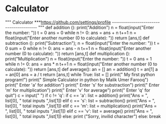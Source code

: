 # Calculator
""" Calculator ***https://github.com/settings/profile ---------------------------------------- """ def addition ():     print("Addition")     n = float(input("Enter the number: "))     t = 0       ans = 0     while n != 0:         ans = ans + n         t+=1         n = float(input("Enter another number (0 to calculate): "))     return [ans,t] def subtraction ():     print("Subtraction");     n = float(input("Enter the number: "))     t = 0       sum = 0     while n != 0:         ans = ans - n         t+=1         n = float(input("Enter another number (0 to calculate): "))     return [ans,t] def multiplication ():     print("Multiplication")     n = float(input("Enter the number: "))     t = 0       ans = 1     while n != 0:         ans = ans * n         t+=1         n = float(input("Enter another number (0 to calculate): "))     return [ans,t] def average():     an = []     an = addition()     t = an[1]     a = an[0]     ans = a / t     return [ans,t]   while True:     list = []     print(" My first python program!")     print(" Simple Calculator in python by Malik Umer Farooq")     print(" Enter 'a' for addition")     print(" Enter 's' for substraction")     print(" Enter 'm' for multiplication")     print(" Enter 'v' for average")     print(" Enter 'q' for quit")     c = input(" ")     if c != 'q':         if c == 'a':             list = addition()             print("Ans = ", list[0], " total inputs ",list[1])         elif c == 's':             list = subtraction()             print("Ans = ", list[0], " total inputs ",list[1])         elif c == 'm':             list = multiplication()             print("Ans = ", list[0], " total inputs ",list[1])         elif c == 'v':             list = average()             print("Ans = ", list[0], " total inputs ",list[1])         else:             print ("Sorry, invilid character")     else:         break
